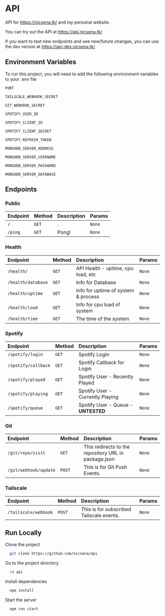
# API

API for <https://nicsena.tk/> and my personal website.

You can try out the API at <https://api.nicsena.tk/>

If you want to test new endpoints and see new/future changes, you can use the dev verson at <https://api-dev.nicsena.tk/>


## Environment Variables

To run this project, you will need to add the following environment variables to your .env file

`PORT`

`TAILSCALE_WEBHOOK_SECRET`

`GIT_WEBHOOK_SECRET` 

`SPOTIFY_USER_ID`

`SPOTIFY_CLIENT_ID` 

`SPOTIFY_CLIENT_SECRET` 

`SPOTIFY_REFRESH_TOKEN` 

`MONGODB_SERVER_ADDRESS`

`MONGODB_SERVER_USERNAME`

`MONGODB_SERVER_PASSWORD`

`MONGODB_SERVER_DATABASE`

## Endpoints

### Public

| Endpoint  | Method     | Description                | Params |
| :-------- | :------- | :------------------------- | :------- |
| `/` | `GET` | . | `None` |
| `/ping` | `GET` | Pong! | `None` |

### Health

| Endpoint  | Method     | Description                |  Params |
| :-------- | :------- | :------------------------- | :------- |
| `/health/` | `GET` | API Health - uptime, cpu load, etc | `None` |
| `/health/database` | `GET` | Info for Database | `None` |
| `/health/uptime` | `GET` | Info for uptime of system & process | `None` |
| `/health/load` | `GET` | Info for cpu load of system | `None` |
| `/health/time` | `GET` | The time of the system | `None` |

### Spotify

| Endpoint  | Method     | Description                |  Params |
| :-------- | :------- | :------------------------- | :------- |
| `/spotify/login` | `GET` | Spotify Login | `None` |
| `/spotify/callback` | `GET` | Spotify Callback for Login | `None` |
| `/spotify/played` | `GET` | Spotify User - Recently Played | `None` |
| `/spotify/playing` | `GET` | Spotify User - Currently Playing | `None` |
| `/spotify/queue` | `GET` | Spotify User - Queue - **UNTESTED** | `None` |

### Git

| Endpoint  | Method     | Description                |  Params |
| :-------- | :------- | :------------------------- | :------- |
| `/git/repo/visit` | `GET` | This redirects to the repository URL in package.json | `None` |
| `/git/webhook/update` | `POST` | This is for Git Push Events. | `None` |

### Tailscale

| Endpoint  | Method     | Description                |  Params |
| :-------- | :------- | :------------------------- | :------- |
| `/tailscale/webhook` | `POST` | This is for subscribed Tailscale events. | `None` |

## Run Locally

Clone the project

```bash
  git clone https://github.com/nicsena/api
```

Go to the project directory

```bash
  cd api
```

Install dependencies

```bash
  npm install
```

Start the server

```bash
  npm run start
```


